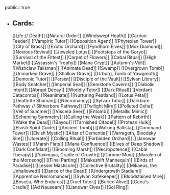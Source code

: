 public:: true
- ## Cards:
	[[Life // Death]]
	[[Natural Order]]
	[[Windswept Heath]]
	[[Carrion Feeder]]
	[[Vampiric Tutor]]
	[[Opposition Agent]]
	[[Phyrexian Tower]]
	[[City of Brass]]
	[[Exotic Orchard]]
	[[Fyndhorn Elves]]
	[[Mox Diamond]]
	[[Noxious Revival]]
	[[Jeweled Lotus]]
	[[Footsteps of the Goryo]]
	[[Survival of the Fittest]]
	[[Carpet of Flowers]]
	[[Cabal Ritual]]
	[[High Market]]
	[[Assassin's Trophy]]
	[[Mana Crypt]]
	[[Autumn's Veil]]
	[[Wishclaw Talisman]]
	[[Animate Dead]]
	[[Swamp]]
	[[Overgrown Tomb]]
	[[Unmarked Grave]]
	[[Shallow Grave]]
	[[Urborg, Tomb of Yawgmoth]]
	[[Demonic Tutor]]
	[[Persist]]
	[[Disciple of the Vault]]
	[[Sylvan Library]]
	[[Body Snatcher]]
	[[Imperial Seal]]
	[[Gemstone Caverns]]
	[[Diabolic Intent]]
	[[Abrupt Decay]]
	[[Worldly Tutor]]
	[[Dark Ritual]]
	[[Verdant Catacombs]]
	[[Reanimate]]
	[[Nurturing Peatland]]
	[[Lotus Petal]]
	[[Deathrite Shaman]]
	[[Necromancy]]
	[[Sylvan Tutor]]
	[[Darkbore Pathway // Slitherbore Pathway]]
	[[Twilight Mire]]
	[[Polluted Delta]]
	[[Veil of Summer]]
	[[Viscera Seer]]
	[[Entomb]]
	[[Metallic Mimic]]
	[[Scheming Symmetry]]
	[[Culling the Weak]]
	[[Pattern of Rebirth]]
	[[Wake the Dead]]
	[[Bayou]]
	[[Tarnished Citadel]]
	[[Protean Hulk]]
	[[Elvish Spirit Guide]]
	[[Ancient Tomb]]
	[[Walking Ballista]]
	[[Command Tower]]
	[[Elvish Mystic]]
	[[Altar of Dementia]]
	[[Varragoth, Bloodsky Sire]]
	[[Ulcerate]]
	[[Culling Ritual]]
	[[Forbidden Orchard]]
	[[Llanowar Wastes]]
	[[Marsh Flats]]
	[[Mana Confluence]]
	[[Elves of Deep Shadow]]
	[[Dark Confidant]]
	[[Blooming Marsh]]
	[[Necropotence]]
	[[Cabal Therapy]]
	[[Yavimaya, Cradle of Growth]]
	[[Chrome Mox]]
	[[Maralen of the Mornsong]]
	[[Final Parting]]
	[[Makeshift Mannequin]]
	[[Birds of Paradise]]
	[[Lesser Masticore]]
	[[Collective Brutality]]
	[[Mikaeus, the Unhallowed]]
	[[Dance of the Dead]]
	[[Undergrowth Stadium]]
	[[Apprentice Necromancer]]
	[[Sylvan Safekeeper]]
	[[Bloodstained Mire]]
	[[Boseiju, Who Endures]]
	[[Cruel Tutor]]
	[[Buried Alive]]
	[[Gaea's Cradle]]
	[[Ad Nauseam]]
	[[Llanowar Elves]]
	[[Sol Ring]]
